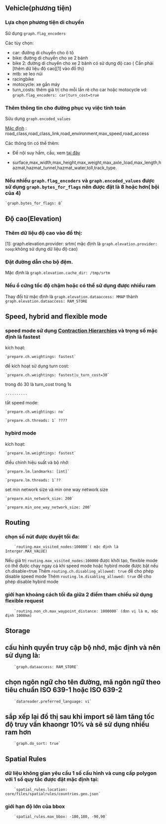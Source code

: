 
## Vehicle(phương tiện)

   ### Lựa chọn phương tiện di chuyển
   
   Sử dụng `graph.flag_encoders`

   Các tùy chọn:
    
   - car: đường di chuyển cho ô tô
   - bike: đường di chuyển cho xe 2 bánh
   - bike 2: đường di chuyển cho xe 2 bánh có sử dụng độ cao ( Cần phải [thêm dữ liệu độ cao][1] vào đồ thị)
   - mtb: xe leo núi
   - racingbike
   - motocycle: xe gắn máy
   - turn_costs: thêm giá trị cho mỗi lần rẽ cho car hoặc motocycle
        vd: `graph.flag_encoders: car|turn_cost=true`
    
   ### Thêm thông tin cho đường phục vụ việc tính toán 
   
   Sửu dụng `graph.encoded_values`
    
   [Mặc định](https://github.com/graphhopper/graphhopper/pull/1548) : road_class,road_class_link,road_environment,max_speed,road_access 
    
   Các thông tin có thể thêm:
    
   - Để nội suy hầm, cầu, xem [tại đây](https://github.com/graphhopper/graphhopper/pull/798)
    
   - surface,max_width,max_height,max_weight,max_axle_load,max_length,hazmat,hazmat_tunnel,hazmat_water,toll,track_type.

   ### Nếu nhiều `graph.flag_encoders` và `graph.encoded_values` được sử dụng `graph.bytes_for_flags` nên được đặt là 8 hoặc hơn( bội của 4)
    
    `graph.bytes_for_flags: 8`

    
## Độ cao(Elevation)

   ### Thêm dữ liệu độ cao vào đồ thị:
    
   [1]: graph.elevation.provider: srtm( mặc định là `graph.elevation.provider: noop`:không sử dụng dữ liệu độ cao)
    
   ### Đặt đường dẫn cho bộ đệm.
   
   Mặc định là `graph.elevation.cache_dir: /tmp/srtm`
    
   ### Nếu ổ cứng tốc độ chậm hoặc có thể sử dụng được nhiều ram
    
   Thay đổi từ mặc định là `graph.elevation.dataaccess: MMAP` thành `graph.elevation.dataaccess: RAM_STORE`
    
## Speed, hybrid and flexible mode

   ### speed mode sử dụng  [Contraction Hierarchies](https://en.wikipedia.org/wiki/Contraction_hierarchies) và trọng số mặc định là fastest 
    
   kích hoạt:
    
    `prepare.ch.weightings: fastest`
    
   để kích hoạt sử dụng turn cost:
    
    `prepare.ch.weightings: fastest|u_turn_cost=30` 
    
   trong đó 30 là turn_cost trong 1s
    
    ..........
    
   tắt speed mode:
    
    `prepare.ch.weightings: no`
    
    `prepare.ch.threads: 1` ????
    
   ### hybird mode
    
   kích hoạt:
    
    `prepare.lm.weightings: fastest`
    
   điều chỉnh hiệu suất và bộ nhớ:
    
    `prepare.lm.landmarks: [int]`
    
    `prepare.lm.threads: 1`??
    
   set min network size và min one way network size
    
    `prepare.min_network_size: 200`
    
    `prepare.min_one_way_network_size: 200`

## Routing
   
   ### chọn số nút được duyệt tối đa:
        `routing.max_visited_nodes:100000`( mặc định là Interger.MAX_VALUE)
   Nếu giá trị `routing.max_visited_nodes:100000` được khởi tạo, flexible mode có thể được chạy ngay cả khi speed mode hoặc hybird mode được bật nếu ch.disable=true
   Thêm `routing.ch.disabling_allowed: true` để cho phép disable speed mode
   Thêm `routing.lm.disabling_allowed: true` để cho phép disable hybird mode
   ### giới hạn khoảng cách tối đa giữa 2 điểm tham chiếu sử dụng flexible request 
        `routing.non_ch.max_waypoint_distance: 1000000` (đơn vị là m, mặc định 1000km)

## Storage 
    
   ## cấu hình quyền truy cập bộ nhớ, mặc định và nên sử dụng là:
        `graph.dataaccess: RAM_STORE`
   ## chọn ngôn ngữ cho tên đường, mã ngôn ngữ theo tiêu chuẩn ISO 639-1 hoặc ISO 639-2
        `datareader.preferred_language: vi`
   ## sắp xếp lại đồ thị sau khi import sẽ làm tăng tốc độ truy vấn khaongr 10% và sẽ sử dụng nhiều ram hơn
        `graph.do_sort: true`

## Spatial Rules

   ### dữ liệu không gian yêu cầu 1 số cấu hình và cung cấp polygon với 1 số quy tắc được đặt mặc định tại:
        `spatial_rules.location: core/files/spatialrules/countries.geo.json`
   ### giới hạn độ lớn của bbox
        `spatial_rules.max_bbox: -180,180, -90,90`
    
